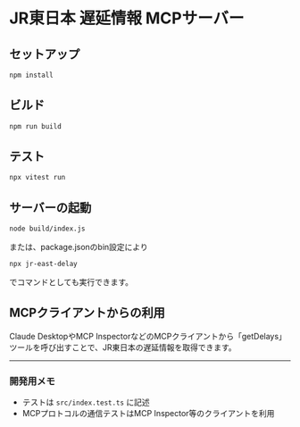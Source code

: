 # JR東日本 遅延情報 MCPサーバー

## セットアップ

```sh
npm install
```

## ビルド

```sh
npm run build
```

## テスト

```sh
npx vitest run
```

## サーバーの起動

```sh
node build/index.js
```

または、package.jsonのbin設定により

```sh
npx jr-east-delay
```

でコマンドとしても実行できます。

## MCPクライアントからの利用

Claude DesktopやMCP InspectorなどのMCPクライアントから「getDelays」ツールを呼び出すことで、JR東日本の遅延情報を取得できます。

---

### 開発用メモ
- テストは `src/index.test.ts` に記述
- MCPプロトコルの通信テストはMCP Inspector等のクライアントを利用
